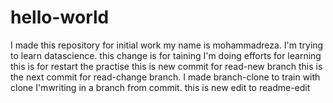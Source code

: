 # hello-world
I made this repository for initial work
my name is mohammadreza.
I'm trying to learn datascience.
this change is for taining
I'm doing efforts for learning
this is for restart the practise
this is new commit for read-new branch
this is the next commit for read-change branch.
I made branch-clone to train with clone
I'mwriting in a branch from commit.
this is new edit to readme-edit

